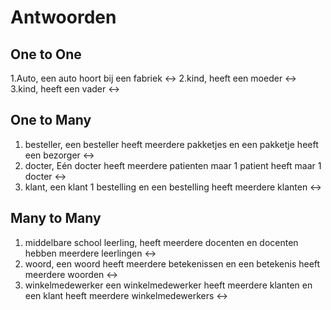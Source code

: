 # Antwoorden

## One to One
1.Auto, een auto hoort bij een fabriek      <->
2.kind, heeft een moeder      <->
3.kind, heeft een vader      <->

## One to Many
1. besteller, een besteller heeft meerdere pakketjes en een pakketje heeft een bezorger     <->
2. docter, Eén docter heeft meerdere patienten maar 1 patient heeft maar 1 docter     <->
3. klant, een klant 1 bestelling en een bestelling heeft meerdere klanten     <->
   
## Many to Many
1. middelbare school leerling, heeft meerdere docenten en docenten hebben meerdere leerlingen     <->
2. woord, een woord heeft meerdere betekenissen en een betekenis heeft meerdere woorden     <->
3. winkelmedewerker een winkelmedewerker heeft meerdere klanten en een klant heeft meerdere winkelmedewerkers     <->